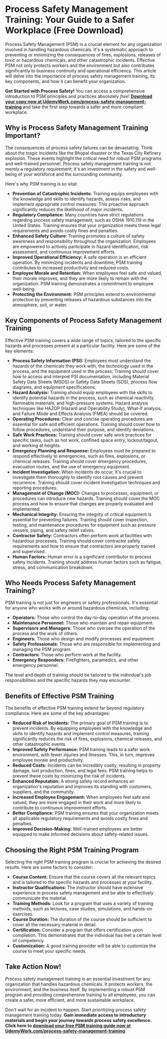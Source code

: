 # Process Safety Management Training: Your Guide to a Safer Workplace (Free Download)

Process Safety Management (PSM) is a crucial element for any organization involved in handling hazardous chemicals. It's a systematic approach to preventing or minimizing the consequences of fires, explosions, releases of toxic or hazardous chemicals, and other catastrophic incidents. Effective PSM not only protects workers and the environment but also contributes significantly to business continuity and operational efficiency. This article will delve into the importance of process safety management training, its key components, and how it can benefit your organization.

**Get Started with Process Safety!** You can access a comprehensive introduction to PSM principles and practices absolutely *free*!  **[Download your copy now at UdemyWork.com/process-safety-management-training](https://udemywork.com/process-safety-management-training)** and take the first step towards a safer and more compliant workplace.

## Why is Process Safety Management Training Important?

The consequences of process safety failures can be devastating. Think about the tragic incidents like the Bhopal disaster or the Texas City Refinery explosion. These events highlight the critical need for robust PSM programs and well-trained personnel.  Process safety management training is not merely a regulatory requirement; it's an investment in the safety and well-being of your workforce and the surrounding community.

Here's why PSM training is so vital:

*   **Prevention of Catastrophic Incidents:**  Training equips employees with the knowledge and skills to identify hazards, assess risks, and implement appropriate control measures. This proactive approach significantly reduces the likelihood of major incidents.
*   **Regulatory Compliance:**  Many countries have strict regulations regarding process safety management, such as OSHA 1910.119 in the United States. Training ensures that your organization meets these legal requirements and avoids costly fines and penalties.
*   **Enhanced Safety Culture:** Training promotes a culture of safety awareness and responsibility throughout the organization.  Employees are empowered to actively participate in hazard identification, risk assessment, and continuous improvement efforts.
*   **Improved Operational Efficiency:**  A safe operation is an efficient operation. By minimizing incidents and downtime, PSM training contributes to increased productivity and reduced costs.
*   **Employee Morale and Retention:**  When employees feel safe and valued, their morale improves, and they are more likely to remain with the organization. PSM training demonstrates a commitment to employee well-being.
*   **Protecting the Environment:**  PSM principles extend to environmental protection by preventing releases of hazardous substances into the atmosphere, soil, or water.

## Key Components of Process Safety Management Training

Effective PSM training covers a wide range of topics, tailored to the specific hazards and processes present at a particular facility.  Here are some of the key elements:

*   **Process Safety Information (PSI):** Employees must understand the hazards of the chemicals they work with, the technology used in the process, and the equipment used in the process. Training should cover how to access and interpret PSI documentation, including Material Safety Data Sheets (MSDS) or Safety Data Sheets (SDS), process flow diagrams, and equipment specifications.
*   **Hazard Analysis:**  Training should equip employees with the skills to identify potential hazards in the process, such as chemical reactivity, flammable materials, and high-pressure systems. Hazard analysis techniques like HAZOP (Hazard and Operability Study), What-If analysis, and Failure Mode and Effects Analysis (FMEA) should be covered.
*   **Operating Procedures:**  Clear and concise operating procedures are essential for safe and efficient operations. Training should cover how to follow procedures, understand their purpose, and identify deviations.
*   **Safe Work Practices:**  Training should cover safe work practices for specific tasks, such as hot work, confined space entry, lockout/tagout, and working at heights.
*   **Emergency Planning and Response:**  Employees must be prepared to respond effectively to emergencies, such as fires, explosions, or chemical releases. Training should cover emergency procedures, evacuation routes, and the use of emergency equipment.
*   **Incident Investigation:**  When incidents do occur, it's crucial to investigate them thoroughly to identify root causes and prevent recurrence. Training should cover incident investigation techniques and reporting procedures.
*   **Management of Change (MOC):**  Changes to processes, equipment, or procedures can introduce new hazards. Training should cover the MOC process and how to ensure that changes are properly evaluated and implemented.
*   **Mechanical Integrity:**  Ensuring the integrity of critical equipment is essential for preventing failures. Training should cover inspection, testing, and maintenance procedures for equipment such as pressure vessels, piping, and safety relief valves.
*   **Contractor Safety:**  Contractors often perform work at facilities with hazardous processes. Training should cover contractor safety requirements and how to ensure that contractors are properly trained and supervised.
*   **Human Factors:**  Human error is a significant contributor to process safety incidents. Training should address human factors such as fatigue, stress, and communication breakdown.

## Who Needs Process Safety Management Training?

PSM training is not just for engineers or safety professionals. It's essential for anyone who works with or around hazardous chemicals, including:

*   **Operators:**  Those who control the day-to-day operation of the process.
*   **Maintenance Personnel:** Those who maintain and repair equipment.
*   **Supervisors and Managers:** Those who oversee the operation of the process and the work of others.
*   **Engineers:** Those who design and modify processes and equipment.
*   **Safety Professionals:** Those who are responsible for implementing and managing the PSM program.
*   **Contractors:** Those who perform work at the facility.
*   **Emergency Responders:** Firefighters, paramedics, and other emergency personnel.

The level and depth of training should be tailored to the individual's job responsibilities and the specific hazards they may encounter.

## Benefits of Effective PSM Training

The benefits of effective PSM training extend far beyond regulatory compliance. Here are some of the key advantages:

*   **Reduced Risk of Incidents:**  The primary goal of PSM training is to prevent incidents. By equipping employees with the knowledge and skills to identify hazards and implement control measures, training significantly reduces the risk of fires, explosions, chemical releases, and other catastrophic events.
*   **Improved Safety Performance:**  PSM training leads to a safer work environment, with fewer injuries and illnesses. This, in turn, improves employee morale and productivity.
*   **Reduced Costs:**  Incidents can be incredibly costly, resulting in property damage, lost production, fines, and legal fees. PSM training helps to prevent these costs by minimizing the risk of incidents.
*   **Enhanced Reputation:**  A strong safety record enhances an organization's reputation and improves its standing with customers, suppliers, and the community.
*   **Increased Employee Engagement:**  When employees feel safe and valued, they are more engaged in their work and more likely to contribute to continuous improvement efforts.
*   **Better Compliance:**  PSM training ensures that your organization meets all applicable regulatory requirements and avoids costly fines and penalties.
*   **Improved Decision-Making:** Well-trained employees are better equipped to make informed decisions about safety-related issues.

## Choosing the Right PSM Training Program

Selecting the right PSM training program is crucial for achieving the desired results. Here are some factors to consider:

*   **Course Content:** Ensure that the course covers all the relevant topics and is tailored to the specific hazards and processes at your facility.
*   **Instructor Qualifications:** The instructor should have extensive experience in process safety management and be able to effectively communicate the material.
*   **Training Methods:**  Look for a program that uses a variety of training methods, such as lectures, case studies, simulations, and hands-on exercises.
*   **Course Duration:** The duration of the course should be sufficient to cover all the necessary material in detail.
*   **Certification:** Consider a program that offers certification upon completion. This demonstrates that the individual has met a certain level of competency.
*   **Customization:**  A good training provider will be able to customize the course to meet your specific needs.

##  Take Action Now!

Process safety management training is an essential investment for any organization that handles hazardous chemicals. It protects workers, the environment, and the business itself. By implementing a robust PSM program and providing comprehensive training to all employees, you can create a safer, more efficient, and more sustainable workplace.

Don't wait for an incident to happen. Start prioritizing process safety management training today. **Gain immediate access to introductory materials and begin your journey towards process safety excellence. Click here to [download your free PSM training guide now at UdemyWork.com/process-safety-management-training](https://udemywork.com/process-safety-management-training)**.
